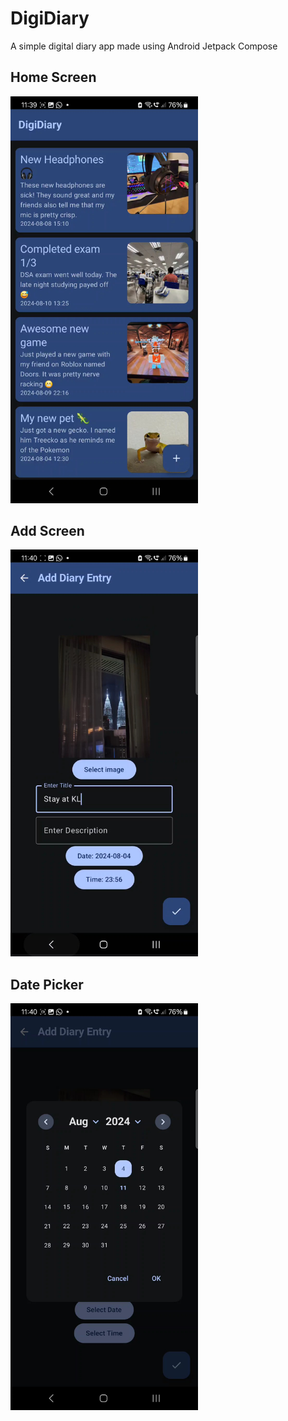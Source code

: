# DigiDiary
A simple digital diary app made using Android Jetpack Compose

## Home Screen
<img src="./screenshots/homescreen.jpg" alt="Screnshot of DigiDiary's Home Screen" width="300">

## Add Screen
<img src="./screenshots/addscreen.jpg" alt="Screnshot of DigiDiary's Add Screen" width="300">

## Date Picker
<img src="./screenshots/datepicker.jpg" alt="Screnshot of DigiDiary's Date Picker" width="300">